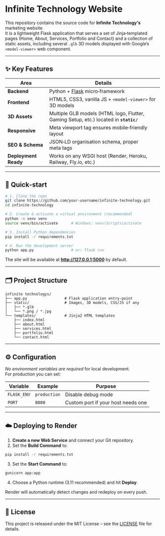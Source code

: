 # Infinite Technology Website

This repository contains the source code for **Infinite Technology's** marketing website.  
It is a lightweight Flask application that serves a set of Jinja‑templated pages (Home, About, Services, Portfolio and Contact) and a collection of static assets, including several `.glb` 3D models displayed with Google’s `<model-viewer>` web component.

---

## ✨ Key Features

| Area | Details |
|------|---------|
| **Backend** | Python + [Flask](https://flask.palletsprojects.com/) micro‑framework |
| **Frontend** | HTML5, CSS3, vanilla JS + `<model-viewer>` for 3D models |
| **3D Assets** | Multiple GLB models (HTML logo, Flutter, Gaming Setup, etc.) located in **`static/`** |
| **Responsive** | Meta viewport tag ensures mobile‑friendly layout |
| **SEO & Schema** | JSON‑LD organisation schema, proper meta tags |
| **Deployment Ready** | Works on any WSGI host (Render, Heroku, Railway, Fly.io, etc.) |

---

## 🚀 Quick‑start

```bash
# 1. Clone the repo
git clone https://github.com/your‑username/infinite‑technology.git
cd infinite‑technology

# 2. Create & activate a virtual environment (recommended)
python -m venv venv
source venv/bin/activate      # Windows: venv\Scripts\activate

# 3. Install Python dependencies
pip install -r requirements.txt

# 4. Run the development server
python app.py                 # or: flask run
```

The site will be available at **http://127.0.0.1:5000** by default.

---

## 🗂️ Project Structure

```
infinite technologys/
├── app.py                 # Flask application entry‑point
├── static/                # Images, 3D models, CSS/JS if any
│   ├── *.glb
│   └── *.png / *.jpg
└── templates/             # Jinja2 HTML templates
    ├── index.html
    ├── about.html
    ├── services.html
    ├── portfolio.html
    └── contact.html
```

---

## ⚙️ Configuration

*No environment variables are required* for local development.  
For production you can set:

| Variable | Example | Purpose |
|----------|---------|---------|
| `FLASK_ENV` | `production` | Disable debug mode |
| `PORT` | `8080` | Custom port if your host needs one |

---

## ☁️ Deploying to Render

1. **Create a new Web Service** and connect your Git repository.  
2. Set the **Build Command** to:

```bash
pip install -r requirements.txt
```

3. Set the **Start Command** to:

```bash
gunicorn app:app
```

4. Choose a Python runtime (3.11 recommended) and hit **Deploy**.

Render will automatically detect changes and redeploy on every push.

---

## 📝 License

This project is released under the MIT License – see the [LICENSE](LICENSE) file for details.
